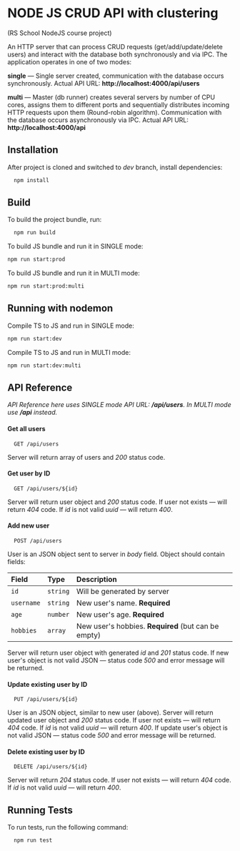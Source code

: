 
# NODE JS CRUD API with clustering
(RS School NodeJS course project)

An HTTP server that can process CRUD requests (get/add/update/delete users) and interact with the database both synchronously and via IPC.
The application operates in one of two modes:

**single** — Single server created, communication with the database occurs synchronously. Actual API URL: **http://localhost:4000/api/users**

**multi** — Master (db runner) creates several servers by number of CPU cores, assigns them to different ports and sequentially distributes incoming HTTP requests upon them (Round-robin algorithm). Communication with the database occurs asynchronously via IPC. Actual API URL: **http://localhost:4000/api**



## Installation

After project is cloned and switched to *dev* branch, install dependencies:

```bash
  npm install
```
    
## Build

To build the project bundle, run:

```bash
  npm run build
```
To build JS bundle and run it in SINGLE mode:
```bash
npm run start:prod
```
To build JS bundle and run it in MULTI mode:
```bash
npm run start:prod:multi
```


## Running with nodemon

Compile TS to JS and run in SINGLE mode:
```bash
npm run start:dev
```
Compile TS to JS and run in MULTI mode:
```bash
npm run start:dev:multi
```


## API Reference

*API Reference here uses SINGLE mode API URL: **/api/users**. In MULTI mode use **/api** instead.*

#### Get all users

```http
  GET /api/users
```
Server will return array of users and *200* status code.


#### Get user by ID

```http
  GET /api/users/${id}
```
Server will return user object and *200* status code. If user not exists — will return *404* code. If *id* is not valid *uuid* — will return *400*.

#### Add new user

```http
  POST /api/users
```
User is an JSON object sent to server in *body* field. Object should contain fields:

| Field | Type     | Description                |
| :-------- | :------- | :------------------------- |
| `id` | `string` | Will be generated by server |
| `username` | `string` | New user's name. **Required** |
| `age` | `number` | New user's age. **Required** |
| `hobbies` | `array` | New user's hobbies. **Required** (but can be empty)|

Server will return user object with generated *id* and *201* status code. If new user's object is not valid JSON — status code *500* and error message will be returned.

#### Update existing user by ID

```http
  PUT /api/users/${id}
```
User is an JSON object, similar to new user (above). 
Server will return updated user object and *200* status code. If user not exists — will return *404* code. If *id* is not valid *uuid* — will return *400*. If update user's object is not valid JSON — status code *500* and error message will be returned.


#### Delete existing user by ID

```http
  DELETE /api/users/${id}
```
Server will return *204* status code. If user not exists — will return *404* code. If *id* is not valid *uuid* — will return *400*.




## Running Tests

To run tests, run the following command:

```bash
  npm run test
```

